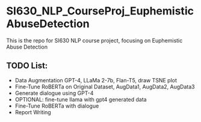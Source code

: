 # SI630_NLP_CourseProj_EuphemisticAbuseDetection
This is the repo for SI630 NLP course project, focusing on Euphemistic Abuse Detection

## TODO List:
* Data Augmentation GPT-4, LLaMa 2-7b, Flan-T5, draw TSNE plot
* Fine-Tune RoBERTa on Original Dataset, AugData1, AugData2, AugData3
* Generate dialogue using GPT-4
* OPTIONAL: fine-tune llama with gpt4 generated data
* Fine-Tune RoBERTa with dialogue
* Report Writing
